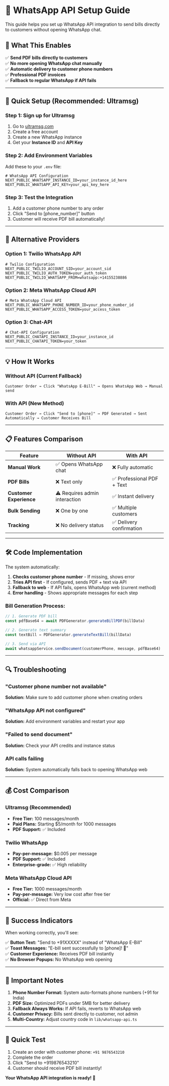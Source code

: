 # 📱 WhatsApp API Setup Guide

This guide helps you set up WhatsApp API integration to send bills directly to customers without opening WhatsApp chat.

## 🎯 What This Enables

✅ **Send PDF bills directly to customers**  
✅ **No more opening WhatsApp chat manually**  
✅ **Automatic delivery to customer phone numbers**  
✅ **Professional PDF invoices**  
✅ **Fallback to regular WhatsApp if API fails**

---

## 🚀 Quick Setup (Recommended: Ultramsg)

### Step 1: Sign up for Ultramsg
1. Go to [ultramsg.com](https://ultramsg.com)
2. Create a free account
3. Create a new WhatsApp instance
4. Get your **Instance ID** and **API Key**

### Step 2: Add Environment Variables
Add these to your `.env` file:

```env
# WhatsApp API Configuration
NEXT_PUBLIC_WHATSAPP_INSTANCE_ID=your_instance_id_here
NEXT_PUBLIC_WHATSAPP_API_KEY=your_api_key_here
```

### Step 3: Test the Integration
1. Add a customer phone number to any order
2. Click "Send to [phone_number]" button
3. Customer will receive PDF bill automatically!

---

## 🔧 Alternative Providers

### Option 1: Twilio WhatsApp API
```env
# Twilio Configuration
NEXT_PUBLIC_TWILIO_ACCOUNT_SID=your_account_sid
NEXT_PUBLIC_TWILIO_AUTH_TOKEN=your_auth_token
NEXT_PUBLIC_TWILIO_WHATSAPP_FROM=whatsapp:+14155238886
```

### Option 2: Meta WhatsApp Cloud API
```env
# Meta WhatsApp Cloud API
NEXT_PUBLIC_WHATSAPP_PHONE_NUMBER_ID=your_phone_number_id
NEXT_PUBLIC_WHATSAPP_ACCESS_TOKEN=your_access_token
```

### Option 3: Chat-API
```env
# Chat-API Configuration
NEXT_PUBLIC_CHATAPI_INSTANCE_ID=your_instance_id
NEXT_PUBLIC_CHATAPI_TOKEN=your_token
```

---

## 💡 How It Works

### Without API (Current Fallback)
```
Customer Order → Click "WhatsApp E-Bill" → Opens WhatsApp Web → Manual send
```

### With API (New Method)
```
Customer Order → Click "Send to [phone]" → PDF Generated → Sent Automatically → Customer Receives Bill
```

---

## 📋 Features Comparison

| Feature | Without API | With API |
|---------|------------|----------|
| **Manual Work** | ✅ Opens WhatsApp chat | ❌ Fully automatic |
| **PDF Bills** | ❌ Text only | ✅ Professional PDF + Text |
| **Customer Experience** | ⚠️ Requires admin interaction | ✅ Instant delivery |
| **Bulk Sending** | ❌ One by one | ✅ Multiple customers |
| **Tracking** | ❌ No delivery status | ✅ Delivery confirmation |

---

## 🛠️ Code Implementation

The system automatically:

1. **Checks customer phone number** - If missing, shows error
2. **Tries API first** - If configured, sends PDF + text via API
3. **Fallback to web** - If API fails, opens WhatsApp web (current method)
4. **Error handling** - Shows appropriate messages for each step

### Bill Generation Process:
```javascript
// 1. Generate PDF bill
const pdfBase64 = await PDFGenerator.generateBillPDF(billData)

// 2. Generate text summary  
const textBill = PDFGenerator.generateTextBill(billData)

// 3. Send via API
await whatsappService.sendDocument(customerPhone, message, pdfBase64)
```

---

## 🔍 Troubleshooting

### "Customer phone number not available"
**Solution:** Make sure to add customer phone when creating orders

### "WhatsApp API not configured"  
**Solution:** Add environment variables and restart your app

### "Failed to send document"
**Solution:** Check your API credits and instance status

### API calls failing
**Solution:** System automatically falls back to opening WhatsApp web

---

## 💰 Cost Comparison

### Ultramsg (Recommended)
- **Free Tier:** 100 messages/month
- **Paid Plans:** Starting $5/month for 1000 messages
- **PDF Support:** ✅ Included

### Twilio WhatsApp
- **Pay-per-message:** $0.005 per message
- **PDF Support:** ✅ Included
- **Enterprise-grade:** ✅ High reliability

### Meta WhatsApp Cloud API
- **Free Tier:** 1000 messages/month
- **Pay-per-message:** Very low cost after free tier
- **Official:** ✅ Direct from Meta

---

## 🎉 Success Indicators

When working correctly, you'll see:

✅ **Button Text:** "Send to +91XXXXX" instead of "WhatsApp E-Bill"  
✅ **Toast Messages:** "E-bill sent successfully to [phone]! 📱"  
✅ **Customer Experience:** Receives PDF bill instantly  
✅ **No Browser Popups:** No WhatsApp web opening  

---

## 🚨 Important Notes

1. **Phone Number Format:** System auto-formats phone numbers (+91 for India)
2. **PDF Size:** Optimized PDFs under 5MB for better delivery
3. **Fallback Always Works:** If API fails, reverts to WhatsApp web
4. **Customer Privacy:** Bills sent directly to customer, not admin
5. **Multi-Country:** Adjust country code in `lib/whatsapp-api.ts`

---

## 🎯 Quick Test

1. Create an order with customer phone: `+91 9876543210`
2. Complete the order
3. Click "Send to +919876543210"
4. Customer should receive PDF bill instantly!

**Your WhatsApp API integration is ready! 🚀** 